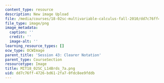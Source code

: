 ```yaml
---
content_type: resource
description: New image Upload
file: /media/courses/18-02sc-multivariable-calculus-fall-2010/dd7c76ff4726bd612fa70fdc8ee9fddb_MIT18_02SC_L14Brds_7a.png
file_type: image/png
image_metadata:
  caption: ''
  credit: ''
  image-alt: ''
learning_resource_types: []
ocw_type: OCWImage
parent_title: 'Session 43: Clearer Notation'
parent_type: CourseSection
resourcetype: Image
title: MIT18_02SC_L14Brds_7a.png
uid: dd7c76ff-4726-bd61-2fa7-0fdc8ee9fddb
---
```

